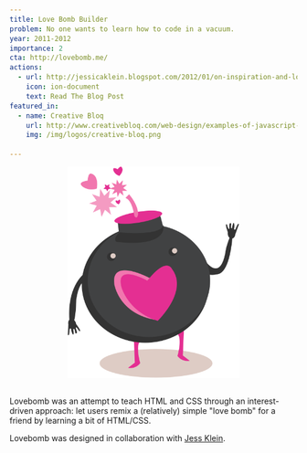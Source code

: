 ```yaml
---
title: Love Bomb Builder
problem: No one wants to learn how to code in a vacuum.
year: 2011-2012
importance: 2
cta: http://lovebomb.me/
actions:
  - url: http://jessicaklein.blogspot.com/2012/01/on-inspiration-and-lovebombs.html
    icon: ion-document
    text: Read The Blog Post
featured_in:
  - name: Creative Bloq
    url: http://www.creativebloq.com/web-design/examples-of-javascript-1233964?page=1
    img: /img/logos/creative-bloq.png

---
```


<div class="row" style="margin-bottom: 2rem">
  <div class="four columns offset-by-four">
    <img src="/img/lovebomb-person.svg" style="width: 100%; max-width: 300px; display: block; margin: 0 auto;">
  </div>
</div>

Lovebomb was an attempt to teach HTML and CSS through an interest-driven 
approach: let users remix a (relatively) simple "love bomb" for a friend
by learning a bit of HTML/CSS.

Lovebomb was designed in collaboration with [Jess Klein][].

[Jess Klein]: http://jessicaklein.com/
